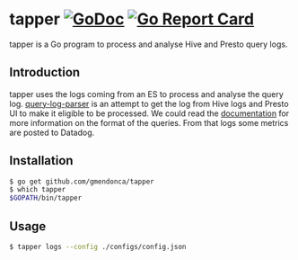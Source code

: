 # tapper [![GoDoc](https://godoc.org/github.com/gmendonca/tapper?status.svg)](https://godoc.org/github.com/gmendonca/tapper) [![Go Report Card](https://goreportcard.com/badge/github.com/gmendonca/tapper)](https://goreportcard.com/report/github.com/gmendonca/tapper)

tapper is a Go program to process and analyse Hive and Presto query logs.

## Introduction

tapper uses the logs coming from an ES to process and analyse the query log.
[query-log-parser](https://github.com/gmendonca/query-log-parser) is an attempt to get the log
from Hive logs and Presto UI to make it eligible to be processed. We could read the [documentation](https://github.com/gmendonca/query-log-parser/blob/master/README.md)
for more information on the format of the queries. From that logs some metrics are posted to Datadog.

## Installation

```sh
$ go get github.com/gmendonca/tapper
$ which tapper
$GOPATH/bin/tapper
```

## Usage

```sh
$ tapper logs --config ./configs/config.json
```


